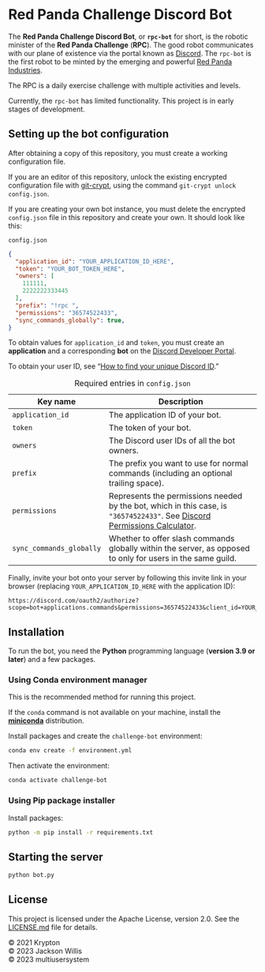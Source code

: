 # Red Panda Challenge Discord Bot

The **Red Panda Challenge Discord Bot**, or **`rpc-bot`** for short, is the robotic minister of the **Red Panda Challenge** (**RPC**). The good robot communicates with our plane of existence via the portal known as [Discord](https://discord.com/). The `rpc-bot` is the first robot to be minted by the emerging and powerful [Red Panda Industries](https://github.com/red-panda-industries).

The RPC is a daily exercise challenge with multiple activities and levels.

Currently, the `rpc-bot` has limited functionality. This project is in early stages of development.

## Setting up the bot configuration

After obtaining a copy of this repository, you must create a working configuration file.

If you are an editor of this repository, unlock the existing encrypted configuration file with [git-crypt](https://www.agwa.name/projects/git-crypt/), using the command `git-crypt unlock config.json`.

If you are creating your own bot instance, you must delete the encrypted `config.json` file in this repository and create your own. It should look like this:

`config.json`
```json
{
  "application_id": "YOUR_APPLICATION_ID_HERE",
  "token": "YOUR_BOT_TOKEN_HERE",
  "owners": [
    111111,
    2222222333445
  ],
  "prefix": "!rpc ",
  "permissions": "36574522433",
  "sync_commands_globally": true,
}
```

To obtain values for `application_id` and `token`, you must create an **application** and a corresponding **bot** on the [Discord Developer Portal](https://discord.com/developers/applications).

To obtain your user ID, see &ldquo;[How to find your unique Discord ID](http://web.archive.org/web/20230313045358/https://www.businessinsider.com/guides/tech/discord-id).&rdquo;

<table>
  <caption>Required entries in <code>config.json</code></caption>
  <thead>
    <tr>
      <th>Key name</th>
      <th>Description</th>
    </tr>
  </thead>
  <tbody>
    <tr>
      <td><code>application_id</code></td>
      <td>The application ID of your bot.</td>
    </tr>
    <tr>
      <td><code>token</code></td>
      <td>The token of your bot.</td>
    </tr>
    <tr>
      <td><code>owners</code></td>
      <td>The Discord user IDs of all the bot owners.</td>
    </tr>
    <tr>
      <td><code>prefix</code></td>
      <td>The prefix you want to use for normal commands (including an optional trailing space).</td>
    </tr>
    <tr>
      <td><code>permissions</code></td>
      <td>Represents the permissions needed by the bot, which in this case, is <code>"36574522433"</code>. See <a href="https://discordapi.com/permissions.html">Discord Permissions Calculator</a>.</td>
    </tr>
    <tr>
      <td><code>sync_commands_globally</code></td>
      <td>Whether to offer slash commands globally within the server, as opposed to only for users in the same guild.</td>
  </tbody>
</table>

Finally, invite your bot onto your server by following this invite link in your browser (replacing `YOUR_APPLICATION_ID_HERE` with the application ID):

```
https://discord.com/oauth2/authorize?scope=bot+applications.commands&permissions=36574522433&client_id=YOUR_APPLICATION_ID_HERE
```

## Installation

To run the bot, you need the **Python** programming language (**version&nbsp;3.9 or later**) and a few packages.

### Using Conda environment manager

This is the recommended method for running this project.

If the `conda` command is not available on your machine, install the **[miniconda](https://docs.conda.io/en/latest/miniconda.html)** distribution.

Install packages and create the `challenge-bot` environment:

```bash
conda env create -f environment.yml
```

Then activate the environment:

```bash
conda activate challenge-bot
```

### Using Pip package installer

Install packages:

```bash
python -m pip install -r requirements.txt
```

## Starting the server

```bash
python bot.py
```

## License

This project is licensed under the Apache License, version&nbsp;2.0. See the [LICENSE.md](LICENSE.md) file for details.

&copy; 2021 Krypton <br>
&copy; 2023 Jackson Willis <br>
&copy; 2023 multiusersystem